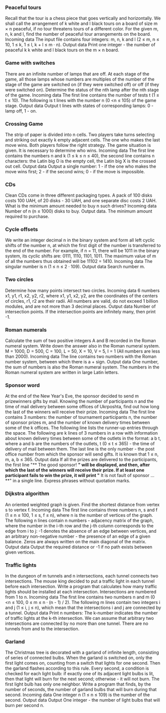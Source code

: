 ### Peaceful tours
Recall that the tour is a chess piece that goes vertically and horizontally.
We shall call the arrangement of k white and l black tours on a board of size m × n peaceful, if no tour threatens tours of a different color.
For the given m, n, k and l, find the number of peaceful tour arrangements on the board.
Incoming data
The input file contains four integers: m, n, k and l (2 ≤ m, n ≤ 10, 1 ≤ k, 1 ≤ l, k + l ≤ m · n).
Output data
Print one integer - the number of peaceful k k white and l black tours on the m × n board.
### Game with switches
There are an infinite number of lamps that are off. At each stage of the game, all those lamps whose numbers are multiples of the number of the stage of the game are switched on (if they were switched off) or off (if they were switched on).
Determine the status of the nth lamp after the nth stage of the game.
Incoming data
The first line contains the number of tests t (1 ≤ t ≤ 10). The following is t lines with the number n (0 <n ≤ 105) of the game stage.
Output data
Output t lines with states of corresponding lamps: 0 - lamp off, 1 - on.
### Crossing Game
The strip of paper is divided into n cells. Two players take turns selecting and striking out exactly k empty adjacent cells. The one who makes the last move wins. Both players follow the right strategy. The game situation is given. It is necessary to determine who wins.
Incoming data
The first line contains the numbers n and k (1 ≤ k ≤ n ≤ 40), the second line contains n characters: the Latin big O is the empty cell, the Latin big X is the crossed out cell.
Output data
Output a single number: 1 - if the one who makes the move wins first; 2 - if the second wins; 0 - if the move is impossible.
### CDs
Clean CDs come in three different packaging types. A pack of 100 disks costs 100 UAH, of 20 disks - 30 UAH, and one separate disc costs 2 UAH. What is the minimum amount needed to buy n such drives?
Incoming data
Number of n (n ≤ 1000) disks to buy.
Output data.
The minimum amount required to purchase.
### Cycle offsets
We write an integer decimal n in the binary system and form all left cyclic shifts of the number n, at which the first digit of the number is transferred to the end of the number.
For example, if n = 11, there will be 1011 in the binary system, its cyclic shifts are: 0111, 1110, 1101, 1011. The maximum value of m of all the numbers thus obtained will be 11102 = 1410.
Incoming data
The singular number is n (1 ≤ n ≤ 2 · 109).
Output data
Search number m.
### Two circles
Determine how many points intersect two circles.
Incoming data
6 numbers x1, y1, r1, x2, y2, r2, where x1, y1, x2, y2, are the coordinates of the centers of circles, r1, r2 are their radii. All numbers are valid, do not exceed 1 billion modules, and are not more than 3 decimal places.
Output data
Number of intersection points. If the intersection points are infinitely many, then print -1.
### Roman numerals
Calculate the sum of two positive integers A and B recorded in the Roman numeral system. Write down the answer also in the Roman numeral system.
M = 1000, D = 500, C = 100, L = 50, X = 10, V = 5, I = 1 (All numbers are less than 2000).
Incoming data
The line contains two numbers with the Roman number system, between which there is a + sign.
Output data
One number, the sum of numbers is also the Roman numeral system. The numbers in the Roman numeral system are written in large Latin letters.
### Sponsor word
At the end of the New Year's Eve, the sponsor decided to send m prizewinners gifts by mail. Knowing the number of participants n and the time of mail delivery between some offices of Ukrposhta, find out how long the last of the winners will receive their prize.
Incoming data
The first line contains 3 numbers: the number of tournament participants n, the number of sponsor prizes m, and the number of known delivery times between some of the k offices. The following line lists the runner-up entries through the space.
The following are k lines of 3 numbers in a row with information about known delivery times between some of the outlets in the format: a b t, where a and b are the numbers of the outlets, t (0 ≤ t ≤ 365) - the time of delivery of mail between them. The last line is the only number - the post office number from which the sponsor will send gifts. It is known that 1 ≤ n, m, a, b ≤ 365.
Output data
If all the prizes are delivered to the participants, the first line "** The good sponsor! **" will be displayed, and then, after which the last of the winners will receive their prize. If at least one participant fails to win the prize, it will print "** It is not fault of sponsor ... **" in a single line. Express phrases without quotation marks.
### Dijkstra algorithm
An oriented weighted graph is given. Find the shortest distance from vertex s to vertex f.
Incoming data
The first line contains three numbers n, s and f (1 ≤ n ≤ 100, 1 ≤ s, f ≤ n), where n is the number of vertices of the graph. The following n lines contain n numbers - adjacency matrix of the graph, where the number in the i-th row and the j-th column corresponds to the edge from i to j: -1 denotes the absence of an edge between vertices, and an arbitrary non-negative number - the presence of an edge of a given balance. Zeros are always written on the main diagonal of the matrix.
Output data
Output the required distance or -1 if no path exists between given vertices.
### Traffic lights
In the dungeon of m tunnels and n intersections, each tunnel connects two intersections. The mouse king decided to put a traffic light in each tunnel before each intersection. Write a program that calculates how many traffic lights should be installed at each intersection. Intersections are numbered from 1 to n.
Incoming data
The first line contains two numbers n and m (0 <n ≤ 100, 0 ≤ m ≤ n · (n - 1) / 2). The following m lines contain two integers i and j (1 ≤ i, j ≤ n), which mean that the intersections i and j are connected by a tunnel.
Output data
Print n numbers: The k-number indicates the number of traffic lights at the k-th intersection.
We can assume that arbitrary two intersections are connected by no more than one tunnel. There are no tunnels from and to the intersection.
### Garland
The Christmas tree is decorated with a garland of infinite length, consisting of series of connected bulbs. When the garland is switched on, only the first light comes on, counting from a switch that lights for one second. Then the garland flashes according to this rule. Every second, a condition is checked for each light bulb: if exactly one of its adjacent light bulbs is lit, then that light will burn for the next second; otherwise - it will not burn. The first light bulb has only one neighbor.
Write a program that finds, by the number of seconds, the number of garland bulbs that will burn during that second.
Incoming data
One integer n (1 ≤ n ≤ 109) is the number of the second.
Output data
Output One integer - the number of light bulbs that will burn per second n.
